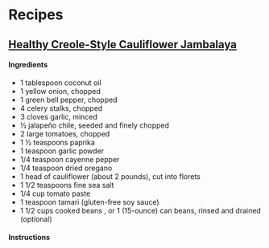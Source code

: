 # Recipes
## [Healthy Creole-Style Cauliflower Jambalaya]("http://detoxinista.com/2017/02/healthy-creole-style-cauliflower-jambalaya/")
#### Ingredients
* 1 tablespoon coconut oil
* 1 yellow onion, chopped
* 1 green bell pepper, chopped
* 4 celery stalks, chopped 
* 3 cloves garlic, minced
* 1⁄2 jalapeño chile, seeded and finely chopped
* 2 large tomatoes, chopped
* 1 1⁄2 teaspoons paprika
* 1 teaspoon garlic powder
* 1/4 teaspoon cayenne pepper
* 1/4 teaspoon dried oregano
* 1 head of cauliflower (about 2 pounds), cut into florets
* 1 1/2 teaspoons fine sea salt
* 1/4 cup tomato paste
* 1 teaspoon tamari (gluten-free soy sauce)
* 1 1/2 cups cooked beans , or 1 (15-ounce) can beans, rinsed and drained (optional)
#### Instructions
